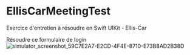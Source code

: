 # EllisCarMeetingTest
Exercice d'entretien à résoudre en Swift UIKit - Ellis-Car

Résoudre ce formulaire de login
![simulator_screenshot_59C7E2A7-E2CD-4F4E-8710-E73B8AD2B38D](https://user-images.githubusercontent.com/47739262/174203726-78d705d8-63a2-441c-b25c-aadb05c5463f.png)
